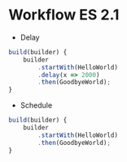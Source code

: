 # Workflow ES 2.1

* Delay

```javascript
build(builder) {
    builder
        .startWith(HelloWorld)
        .delay(x => 2000)
        .then(GoodbyeWorld);
}
```

* Schedule

```javascript
build(builder) {
    builder
        .startWith(HelloWorld)        
        .then(GoodbyeWorld);
}
```